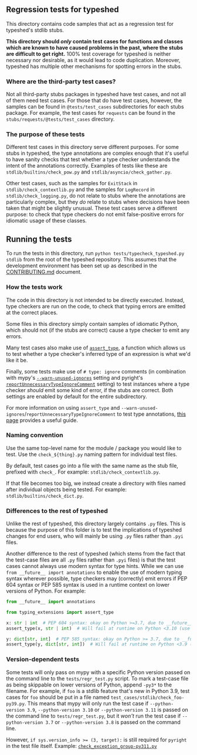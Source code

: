 ## Regression tests for typeshed

This directory contains code samples that act as a regression test for
typeshed's stdlib stubs.

**This directory should _only_ contain test cases for functions and classes which
are known to have caused problems in the past, where the stubs are difficult to
get right.** 100% test coverage for typeshed is neither necessary nor
desirable, as it would lead to code duplication. Moreover, typeshed has
multiple other mechanisms for spotting errors in the stubs.

### Where are the third-party test cases?

Not all third-party stubs packages in typeshed have test cases, and not all of
them need test cases. For those that do have test cases, however, the samples
can be found in `@tests/test_cases` subdirectories for each stubs package. For
example, the test cases for `requests` can be found in the
`stubs/requests/@tests/test_cases` directory.

### The purpose of these tests

Different test cases in this directory serve different purposes. For some stubs in
typeshed, the type annotations are complex enough that it's useful to have
sanity checks that test whether a type checker understands the intent of
the annotations correctly. Examples of tests like these are
`stdlib/builtins/check_pow.py` and `stdlib/asyncio/check_gather.py`.

Other test cases, such as the samples for `ExitStack` in `stdlib/check_contextlib.py`
and the samples for `LogRecord` in `stdlib/check_logging.py`, do not relate to
stubs where the annotations are particularly complex, but they _do_ relate to
stubs where decisions have been taken that might be slightly unusual. These
test cases serve a different purpose: to check that type checkers do not emit
false-positive errors for idiomatic usage of these classes.

## Running the tests

To run the tests in this directory, run `python tests/typecheck_typeshed.py stdlib`
from the root of the typeshed repository. This assumes that the development
environment has been set up as described in the [CONTRIBUTING.md](../CONTRIBUTING.md)
document.

### How the tests work

The code in this directory is not intended to be directly executed. Instead,
type checkers are run on the code, to check that typing errors are
emitted at the correct places.

Some files in this directory simply contain samples of idiomatic Python, which
should not (if the stubs are correct) cause a type checker to emit any errors.

Many test cases also make use of
[`assert_type`](https://docs.python.org/3.11/library/typing.html#typing.assert_type),
a function which allows us to test whether a type checker's inferred type of an
expression is what we'd like it be.

Finally, some tests make use of `# type: ignore` comments (in combination with
mypy's
[`--warn-unused-ignores`](https://mypy.readthedocs.io/en/stable/command_line.html#cmdoption-mypy-warn-unused-ignores)
setting and pyright's
[`reportUnnecessaryTypeIgnoreComment`](https://github.com/microsoft/pyright/blob/main/docs/configuration.md#type-check-diagnostics-settings)
setting) to test instances where a type checker _should_ emit some kind of
error, if the stubs are correct. Both settings are enabled by default for the entire
subdirectory.

For more information on using `assert_type` and
`--warn-unused-ignores`/`reportUnnecessaryTypeIgnoreComment` to test type
annotations,
[this page](https://typing.readthedocs.io/en/latest/source/quality.html#testing-using-assert-type-and-warn-unused-ignores)
provides a useful guide.

### Naming convention

Use the same top-level name for the module / package you would like to test.
Use the `check_${thing}.py` naming pattern for individual test files.

By default, test cases go into a file with the same name as the stub file, prefixed with `check_`.
For example: `stdlib/check_contextlib.py`.

If that file becomes too big, we instead create a directory with files named after individual objects being tested.
For example: `stdlib/builtins/check_dict.py`.

### Differences to the rest of typeshed

Unlike the rest of typeshed, this directory largely contains `.py` files. This
is because the purpose of this folder is to test the implications of typeshed
changes for end users, who will mainly be using `.py` files rather than `.pyi`
files.

Another difference to the rest of typeshed
(which stems from the fact that the test-case files are all `.py` files
rather than `.pyi` files)
is that the test cases cannot always use modern syntax for type hints.
While we can use `from __future__ import annotations` to enable the use of
modern typing syntax wherever possible,
type checkers may (correctly) emit errors if PEP 604 syntax or PEP 585 syntax
is used in a runtime context on lower versions of Python. For example:

```python
from __future__ import annotations

from typing_extensions import assert_type

x: str | int  # PEP 604 syntax: okay on Python >=3.7, due to __future__ annotations
assert_type(x, str | int)  # Will fail at runtime on Python <3.10 (use typing.Union instead)

y: dict[str, int]  # PEP 585 syntax: okay on Python >= 3.7, due to __future__ annotations
assert_type(y, dict[str, int])  # Will fail at runtime on Python <3.9 (use typing.Dict instead)
```

### Version-dependent tests

Some tests will only pass on mypy
with a specific Python version passed on the command line to the `tests/regr_test.py` script.
To mark a test-case file as being skippable on lower versions of Python,
append `-py3*` to the filename.
For example, if `foo` is a stdlib feature that's new in Python 3.9,
test cases for `foo` should be put in a file named `test_cases/stdlib/check_foo-py39.py`.
This means that mypy will only run the test case
if `--python-version 3.9`, `--python-version 3.10` or `--python-version 3.11`
is passed on the command line to `tests/regr_test.py`,
but it _won't_ run the test case if `--python-version 3.7` or `--python-version 3.8`
is passed on the command line.

However, `if sys.version_info >= (3, target):` is still required for `pyright`
in the test file itself.
Example: [`check_exception_group-py311.py`](https://github.com/python/typeshed/blob/main/test_cases/stdlib/builtins/check_exception_group-py311.py)
